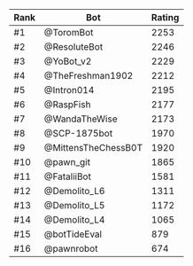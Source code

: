 Rank|Bot|Rating
---|---|---
#1|@ToromBot|2253
#2|@ResoluteBot|2246
#3|@YoBot_v2|2229
#4|@TheFreshman1902|2212
#5|@Intron014|2195
#6|@RaspFish|2177
#7|@WandaTheWise|2173
#8|@SCP-1875bot|1970
#9|@MittensTheChessB0T|1920
#10|@pawn_git|1865
#11|@FataliiBot|1581
#12|@Demolito_L6|1311
#13|@Demolito_L5|1172
#14|@Demolito_L4|1065
#15|@botTideEval|879
#16|@pawnrobot|674
